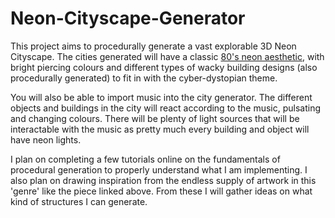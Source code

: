 # Neon-Cityscape-Generator

This project aims to procedurally generate a vast explorable 3D Neon Cityscape. The cities generated will have a classic [80's neon aesthetic](https://imgur.com/a/olsT106), with bright piercing colours and different types of wacky building designs (also procedurally generated) to fit in with the cyber-dystopian theme.

You will also be able to import music into the city generator. The different objects and buildings in the city will react according to the music, pulsating and changing colours. There will be plenty of light sources that will be interactable with the music as pretty much every building and object will have neon lights.

I plan on completing a few tutorials online on the fundamentals of procedural generation to properly understand what I am implementing. I also plan on drawing inspiration from the endless supply of artwork in this 'genre' like the piece linked above. From these I will gather ideas on what kind of structures I can generate.
